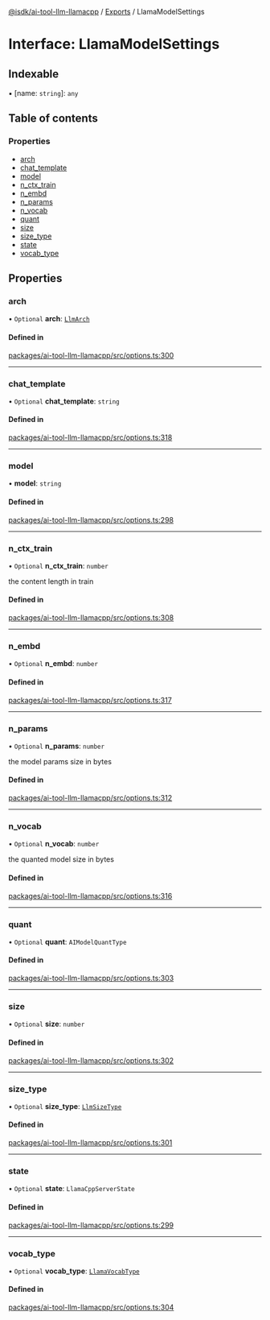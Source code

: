 [@isdk/ai-tool-llm-llamacpp](../README.md) / [Exports](../modules.md) / LlamaModelSettings

# Interface: LlamaModelSettings

## Indexable

▪ [name: `string`]: `any`

## Table of contents

### Properties

- [arch](LlamaModelSettings.md#arch)
- [chat\_template](LlamaModelSettings.md#chat_template)
- [model](LlamaModelSettings.md#model)
- [n\_ctx\_train](LlamaModelSettings.md#n_ctx_train)
- [n\_embd](LlamaModelSettings.md#n_embd)
- [n\_params](LlamaModelSettings.md#n_params)
- [n\_vocab](LlamaModelSettings.md#n_vocab)
- [quant](LlamaModelSettings.md#quant)
- [size](LlamaModelSettings.md#size)
- [size\_type](LlamaModelSettings.md#size_type)
- [state](LlamaModelSettings.md#state)
- [vocab\_type](LlamaModelSettings.md#vocab_type)

## Properties

### arch

• `Optional` **arch**: [`LlmArch`](../enums/LlmArch.md)

#### Defined in

[packages/ai-tool-llm-llamacpp/src/options.ts:300](https://github.com/isdk/ai-tool-llm-llamacpp.js/blob/d3b305c35cb3c708a6eebf74554559e930a3ef35/src/options.ts#L300)

___

### chat\_template

• `Optional` **chat\_template**: `string`

#### Defined in

[packages/ai-tool-llm-llamacpp/src/options.ts:318](https://github.com/isdk/ai-tool-llm-llamacpp.js/blob/d3b305c35cb3c708a6eebf74554559e930a3ef35/src/options.ts#L318)

___

### model

• **model**: `string`

#### Defined in

[packages/ai-tool-llm-llamacpp/src/options.ts:298](https://github.com/isdk/ai-tool-llm-llamacpp.js/blob/d3b305c35cb3c708a6eebf74554559e930a3ef35/src/options.ts#L298)

___

### n\_ctx\_train

• `Optional` **n\_ctx\_train**: `number`

the content length in train

#### Defined in

[packages/ai-tool-llm-llamacpp/src/options.ts:308](https://github.com/isdk/ai-tool-llm-llamacpp.js/blob/d3b305c35cb3c708a6eebf74554559e930a3ef35/src/options.ts#L308)

___

### n\_embd

• `Optional` **n\_embd**: `number`

#### Defined in

[packages/ai-tool-llm-llamacpp/src/options.ts:317](https://github.com/isdk/ai-tool-llm-llamacpp.js/blob/d3b305c35cb3c708a6eebf74554559e930a3ef35/src/options.ts#L317)

___

### n\_params

• `Optional` **n\_params**: `number`

the model params size in bytes

#### Defined in

[packages/ai-tool-llm-llamacpp/src/options.ts:312](https://github.com/isdk/ai-tool-llm-llamacpp.js/blob/d3b305c35cb3c708a6eebf74554559e930a3ef35/src/options.ts#L312)

___

### n\_vocab

• `Optional` **n\_vocab**: `number`

the quanted model size in bytes

#### Defined in

[packages/ai-tool-llm-llamacpp/src/options.ts:316](https://github.com/isdk/ai-tool-llm-llamacpp.js/blob/d3b305c35cb3c708a6eebf74554559e930a3ef35/src/options.ts#L316)

___

### quant

• `Optional` **quant**: `AIModelQuantType`

#### Defined in

[packages/ai-tool-llm-llamacpp/src/options.ts:303](https://github.com/isdk/ai-tool-llm-llamacpp.js/blob/d3b305c35cb3c708a6eebf74554559e930a3ef35/src/options.ts#L303)

___

### size

• `Optional` **size**: `number`

#### Defined in

[packages/ai-tool-llm-llamacpp/src/options.ts:302](https://github.com/isdk/ai-tool-llm-llamacpp.js/blob/d3b305c35cb3c708a6eebf74554559e930a3ef35/src/options.ts#L302)

___

### size\_type

• `Optional` **size\_type**: [`LlmSizeType`](../enums/LlmSizeType.md)

#### Defined in

[packages/ai-tool-llm-llamacpp/src/options.ts:301](https://github.com/isdk/ai-tool-llm-llamacpp.js/blob/d3b305c35cb3c708a6eebf74554559e930a3ef35/src/options.ts#L301)

___

### state

• `Optional` **state**: `LlamaCppServerState`

#### Defined in

[packages/ai-tool-llm-llamacpp/src/options.ts:299](https://github.com/isdk/ai-tool-llm-llamacpp.js/blob/d3b305c35cb3c708a6eebf74554559e930a3ef35/src/options.ts#L299)

___

### vocab\_type

• `Optional` **vocab\_type**: [`LlamaVocabType`](../enums/LlamaVocabType.md)

#### Defined in

[packages/ai-tool-llm-llamacpp/src/options.ts:304](https://github.com/isdk/ai-tool-llm-llamacpp.js/blob/d3b305c35cb3c708a6eebf74554559e930a3ef35/src/options.ts#L304)
